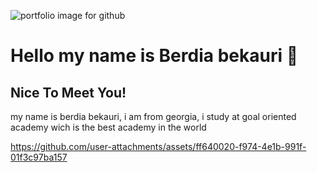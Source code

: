 ![portfolio image for github](https://github.com/user-attachments/assets/74fb88af-3a02-42f3-b84d-99ffc00f3b8d)

<h1>Hello my name is Berdia bekauri 👋</h1>
<h2>Nice To Meet You!</h2>

<p>my name is berdia bekauri, i am from georgia, i study at goal oriented academy wich is the best academy in the world</p>

https://github.com/user-attachments/assets/ff640020-f974-4e1b-991f-01f3c97ba157
